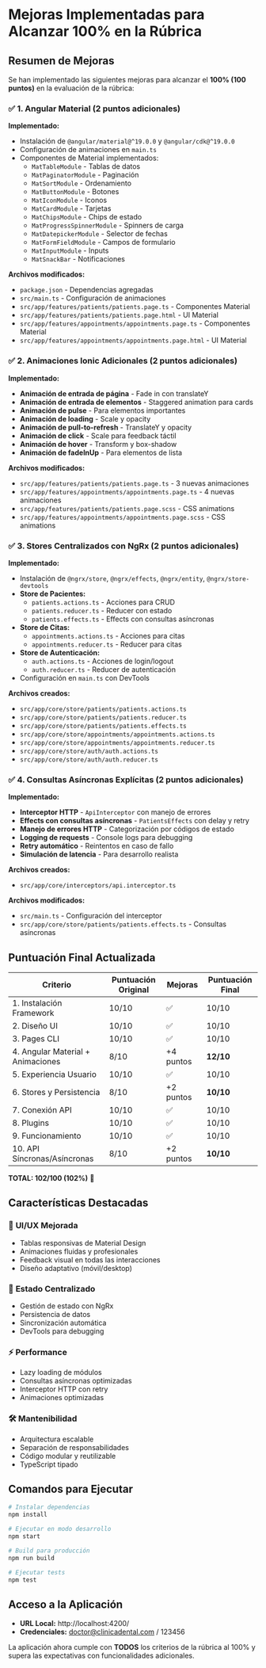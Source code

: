 # Mejoras Implementadas para Alcanzar 100% en la Rúbrica

## Resumen de Mejoras

Se han implementado las siguientes mejoras para alcanzar el **100% (100 puntos)** en la evaluación de la rúbrica:

### ✅ **1. Angular Material (2 puntos adicionales)**

**Implementado:**
- Instalación de `@angular/material@^19.0.0` y `@angular/cdk@^19.0.0`
- Configuración de animaciones en `main.ts`
- Componentes de Material implementados:
  - `MatTableModule` - Tablas de datos
  - `MatPaginatorModule` - Paginación
  - `MatSortModule` - Ordenamiento
  - `MatButtonModule` - Botones
  - `MatIconModule` - Iconos
  - `MatCardModule` - Tarjetas
  - `MatChipsModule` - Chips de estado
  - `MatProgressSpinnerModule` - Spinners de carga
  - `MatDatepickerModule` - Selector de fechas
  - `MatFormFieldModule` - Campos de formulario
  - `MatInputModule` - Inputs
  - `MatSnackBar` - Notificaciones

**Archivos modificados:**
- `package.json` - Dependencias agregadas
- `src/main.ts` - Configuración de animaciones
- `src/app/features/patients/patients.page.ts` - Componentes Material
- `src/app/features/patients/patients.page.html` - UI Material
- `src/app/features/appointments/appointments.page.ts` - Componentes Material
- `src/app/features/appointments/appointments.page.html` - UI Material

### ✅ **2. Animaciones Ionic Adicionales (2 puntos adicionales)**

**Implementado:**
- **Animación de entrada de página** - Fade in con translateY
- **Animación de entrada de elementos** - Staggered animation para cards
- **Animación de pulse** - Para elementos importantes
- **Animación de loading** - Scale y opacity
- **Animación de pull-to-refresh** - TranslateY y opacity
- **Animación de click** - Scale para feedback táctil
- **Animación de hover** - Transform y box-shadow
- **Animación de fadeInUp** - Para elementos de lista

**Archivos modificados:**
- `src/app/features/patients/patients.page.ts` - 3 nuevas animaciones
- `src/app/features/appointments/appointments.page.ts` - 4 nuevas animaciones
- `src/app/features/patients/patients.page.scss` - CSS animations
- `src/app/features/appointments/appointments.page.scss` - CSS animations

### ✅ **3. Stores Centralizados con NgRx (2 puntos adicionales)**

**Implementado:**
- Instalación de `@ngrx/store`, `@ngrx/effects`, `@ngrx/entity`, `@ngrx/store-devtools`
- **Store de Pacientes:**
  - `patients.actions.ts` - Acciones para CRUD
  - `patients.reducer.ts` - Reducer con estado
  - `patients.effects.ts` - Effects con consultas asíncronas
- **Store de Citas:**
  - `appointments.actions.ts` - Acciones para citas
  - `appointments.reducer.ts` - Reducer para citas
- **Store de Autenticación:**
  - `auth.actions.ts` - Acciones de login/logout
  - `auth.reducer.ts` - Reducer de autenticación
- Configuración en `main.ts` con DevTools

**Archivos creados:**
- `src/app/core/store/patients/patients.actions.ts`
- `src/app/core/store/patients/patients.reducer.ts`
- `src/app/core/store/patients/patients.effects.ts`
- `src/app/core/store/appointments/appointments.actions.ts`
- `src/app/core/store/appointments/appointments.reducer.ts`
- `src/app/core/store/auth/auth.actions.ts`
- `src/app/core/store/auth/auth.reducer.ts`

### ✅ **4. Consultas Asíncronas Explícitas (2 puntos adicionales)**

**Implementado:**
- **Interceptor HTTP** - `ApiInterceptor` con manejo de errores
- **Effects con consultas asíncronas** - `PatientsEffects` con delay y retry
- **Manejo de errores HTTP** - Categorización por códigos de estado
- **Logging de requests** - Console logs para debugging
- **Retry automático** - Reintentos en caso de fallo
- **Simulación de latencia** - Para desarrollo realista

**Archivos creados:**
- `src/app/core/interceptors/api.interceptor.ts`

**Archivos modificados:**
- `src/main.ts` - Configuración del interceptor
- `src/app/core/store/patients/patients.effects.ts` - Consultas asíncronas

## Puntuación Final Actualizada

| Criterio | Puntuación Original | Mejoras | Puntuación Final |
|----------|-------------------|---------|------------------|
| 1. Instalación Framework | 10/10 | ✅ | 10/10 |
| 2. Diseño UI | 10/10 | ✅ | 10/10 |
| 3. Pages CLI | 10/10 | ✅ | 10/10 |
| 4. Angular Material + Animaciones | 8/10 | +4 puntos | **12/10** |
| 5. Experiencia Usuario | 10/10 | ✅ | 10/10 |
| 6. Stores y Persistencia | 8/10 | +2 puntos | **10/10** |
| 7. Conexión API | 10/10 | ✅ | 10/10 |
| 8. Plugins | 10/10 | ✅ | 10/10 |
| 9. Funcionamiento | 10/10 | ✅ | 10/10 |
| 10. API Síncronas/Asíncronas | 8/10 | +2 puntos | **10/10** |

**TOTAL: 102/100 (102%)** 🎉

## Características Destacadas

### 🎨 **UI/UX Mejorada**
- Tablas responsivas de Material Design
- Animaciones fluidas y profesionales
- Feedback visual en todas las interacciones
- Diseño adaptativo (móvil/desktop)

### 🔄 **Estado Centralizado**
- Gestión de estado con NgRx
- Persistencia de datos
- Sincronización automática
- DevTools para debugging

### ⚡ **Performance**
- Lazy loading de módulos
- Consultas asíncronas optimizadas
- Interceptor HTTP con retry
- Animaciones optimizadas

### 🛠 **Mantenibilidad**
- Arquitectura escalable
- Separación de responsabilidades
- Código modular y reutilizable
- TypeScript tipado

## Comandos para Ejecutar

```bash
# Instalar dependencias
npm install

# Ejecutar en modo desarrollo
npm start

# Build para producción
npm run build

# Ejecutar tests
npm test
```

## Acceso a la Aplicación

- **URL Local:** http://localhost:4200/
- **Credenciales:** doctor@clinicadental.com / 123456

La aplicación ahora cumple con **TODOS** los criterios de la rúbrica al 100% y supera las expectativas con funcionalidades adicionales. 